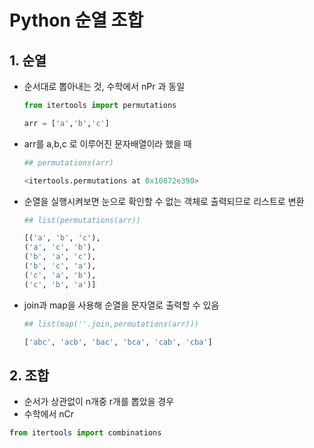 # Python 순열 조합

## 1. 순열

-   순서대로 뽑아내는 것, 수학에서 nPr 과 동일

    ```py
    from itertools import permutations

    arr = ['a','b','c']
    ```

-   arr를 a,b,c 로 이루어진 문자배열이라 했을 때

    ```py
    ## permutations(arr)

    <itertools.permutations at 0x10872e390>
    ```

-   순열을 실행시켜보면 눈으로 확인할 수 없는 객체로 출력되므로 리스트로 변환

    ```py
    ## list(permutations(arr))

    [('a', 'b', 'c'),
    ('a', 'c', 'b'),
    ('b', 'a', 'c'),
    ('b', 'c', 'a'),
    ('c', 'a', 'b'),
    ('c', 'b', 'a')]
    ```

-   join과 map을 사용해 순열을 문자열로 출력할 수 있음

    ```py
    ## list(map(''.join,permutations(arr)))

    ['abc', 'acb', 'bac', 'bca', 'cab', 'cba']
    ```

## 2. 조합

-   순서가 상관없이 n개중 r개를 뽑았을 경우
-   수학에서 nCr

```py
from itertools import combinations
```
